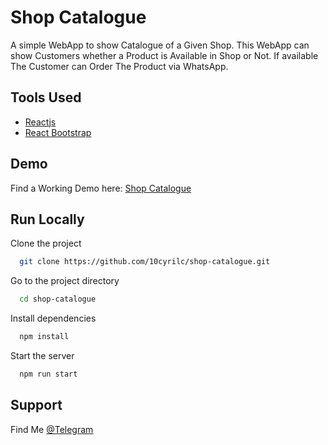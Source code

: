 
# Shop Catalogue

A simple WebApp to show Catalogue of a Given Shop. This WebApp can show Customers whether a Product is Available in Shop or Not. If available The Customer can Order The Product via WhatsApp.

## Tools Used

 - [Reactjs](https://reactjs.org/)
 - [React Bootstrap](https://react-bootstrap.github.io/)



## Demo

Find a Working Demo here: [Shop Catalogue](https://shop-catalogue.vercel.app)


## Run Locally

Clone the project

```bash
  git clone https://github.com/10cyrilc/shop-catalogue.git
```

Go to the project directory

```bash
  cd shop-catalogue
```

Install dependencies

```bash
  npm install
```

Start the server

```bash
  npm run start
```


## Support

Find Me [@Telegram](https://t.me/cyril_c_10)


